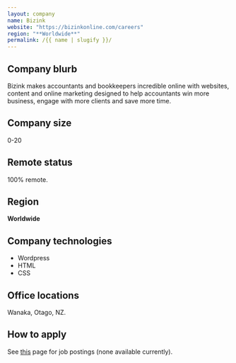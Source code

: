 ```yaml
---
layout: company
name: Bizink
website: "https://bizinkonline.com/careers"
region: "**Worldwide**"
permalink: /{{ name | slugify }}/
---
```


## Company blurb

Bizink makes accountants and bookkeepers incredible online with websites, content and online marketing designed to help accountants win more business, engage with more clients and save more time.

## Company size

0-20

## Remote status

100% remote.

## Region

**Worldwide**

## Company technologies

* Wordpress
* HTML
* CSS

## Office locations

Wanaka, Otago, NZ.

## How to apply

See [this](https://bizinkonline.com/careers/) page for job postings (none available currently).